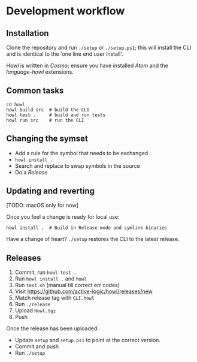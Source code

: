 # Development workflow

## Installation

Clone the repository and run `./setup` or `./setup.ps1`; this will install the CLI and is identical to the 'one line end user install'.

Howl is written in *Cosmo*; ensure you have installed *Atom* and the *language-howl* extensions.

## Common tasks

```
cd howl
howl build src  # build the CLI
howl test .     # build and run tests
howl run src    # run the CLI
```

## Changing the symset

- Add a rule for the symbol that needs to be exchanged
- `howl install .`
- Search and replace to swap symbols in the source
- Do a *Release*

## Updating and reverting

[TODO: macOS only for now]

Once you feel a change is ready for local use:

```
howl install .  # Build in Release mode and symlink binaries
```

Have a change of heart? `./setup` restores the CLI to the latest release.

## Releases

1) Commit, run `howl test .`
2) Run `howl install .` and `howl`
3) Run `test.sh` (manual till correct err codes)
4) Visit https://github.com/active-logic/howl/releases/new
5) Match release tag with `CLI.howl`
6) Run `./release`
7) Upload `Howl.tgz`
8) Push

Once the release has been uploaded:
- Update `setup` and `setup.ps1` to point at the correct version.
- Commit and push
- Run `./setup`
